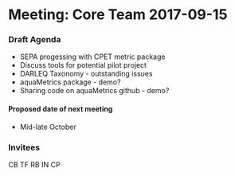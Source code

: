 # Meeting: Core Team 2017-09-15

### Draft Agenda

- SEPA progessing with CPET metric package
- Discuss tools for potential pilot project
- DARLEQ Taxonomy - outstanding issues
- aquaMetrics package - demo? 
- Sharing code on aquaMetrics github - demo? 
  
#### Proposed date of next meeting  

- Mid-late October

### Invitees

CB TF RB IN CP



